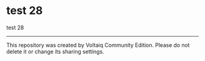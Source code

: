 # test 28

test 28

---

This repository was created by Voltaiq Community Edition. Please do not delete it or change its
sharing settings.

